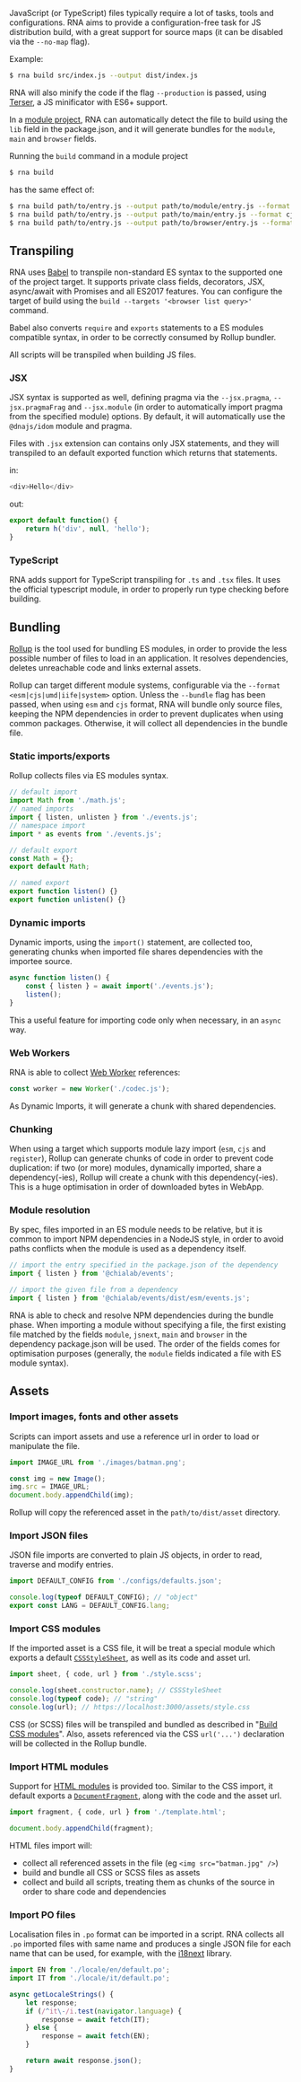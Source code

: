 JavaScript (or TypeScript) files typically require a lot of tasks, tools and configurations. RNA aims to provide a configuration-free task for JS distribution build, with a great support for source maps (it can be disabled via the `--no-map` flag).

Example:
```sh
$ rna build src/index.js --output dist/index.js
```

RNA will also minify the code if the flag `--production` is passed, using [Terser](https://github.com/terser-js/terser), a JS minificator with ES6+ support.

In a [module project](./Setup-a-module), RNA can automatically detect the file to build using the `lib` field in the package.json, and it will generate bundles for the `module`, `main` and `browser` fields.

Running the `build` command in a module project
```sh
$ rna build
```
has the same effect of:

```sh
$ rna build path/to/entry.js --output path/to/module/entry.js --format es
$ rna build path/to/entry.js --output path/to/main/entry.js --format cjs
$ rna build path/to/entry.js --output path/to/browser/entry.js --format umd
```

## Transpiling
RNA uses [Babel](https://babeljs.io/) to transpile non-standard ES syntax to the supported one of the project target. It supports private class fields, decorators, JSX, async/await with Promises and all ES2017 features. You can configure the target of build using the `build --targets '<browser list query>'` command.

Babel also converts `require` and `exports` statements to a ES modules compatible syntax, in order to be correctly consumed by Rollup bundler.

All scripts will be transpiled when building JS files.

### JSX
JSX syntax is supported as well, defining pragma via the `--jsx.pragma`, `--jsx.pragmaFrag` and `--jsx.module` (in order to automatically import pragma from the specified module) options. By default, it will automatically use the `@dnajs/idom` module and pragma.

Files with `.jsx` extension can contains only JSX statements, and they will transpiled to an default exported function which returns that statements.

in:
```js
<div>Hello</div>
```
out:
```js
export default function() {
    return h('div', null, 'hello');
}
```

### TypeScript
RNA adds support for TypeScript transpiling for `.ts` and `.tsx` files. It uses the official typescript module, in order to properly run type checking before building.

## Bundling

[Rollup](https://rollupjs.org) is the tool used for bundling ES modules, in order to provide the less possible number of files to load in an application. It resolves dependencies, deletes unreachable code and links external assets.

Rollup can target different module systems, configurable via the `--format <esm|cjs|umd|iife|system>` option. Unless the `--bundle` flag has been passed, when using `esm` and `cjs` format, RNA will bundle only source files, keeping the NPM dependencies in order to prevent duplicates when using common packages. Otherwise, it will collect all dependencies in the bundle file.

### Static imports/exports

Rollup collects files via ES modules syntax.

```js
// default import
import Math from './math.js';
// named imports
import { listen, unlisten } from './events.js';
// namespace import
import * as events from './events.js';

// default export
const Math = {};
export default Math;

// named export
export function listen() {}
export function unlisten() {}
```

### Dynamic imports

Dynamic imports, using the `import()` statement, are collected too, generating chunks when imported file shares dependencies with the importee source.

```js
async function listen() {
    const { listen } = await import('./events.js');
    listen();
}
```

This a useful feature for importing code only when necessary, in an `async` way.

### Web Workers

RNA is able to collect [Web Worker](https://developer.mozilla.org/it/docs/Web/API/Worker) references:

```js
const worker = new Worker('./codec.js');
```

As Dynamic Imports, it will generate a chunk with shared dependencies.

### Chunking

When using a target which supports module lazy import (`esm`, `cjs` and `register`), Rollup can generate chunks of code in order to prevent code duplication: if two (or more) modules, dynamically imported, share a dependency(-ies), Rollup will create a chunk with this dependency(-ies). This is a huge optimisation in order of downloaded bytes in WebApp.

### Module resolution

By spec, files imported in an ES module needs to be relative, but it is common to import NPM dependencies in a NodeJS style, in order to avoid paths conflicts when the module is used as a dependency itself.

```js
// import the entry specified in the package.json of the dependency
import { listen } from '@chialab/events';

// import the given file from a dependency
import { listen } from '@chialab/events/dist/esm/events.js';
```

RNA is able to check and resolve NPM dependencies during the bundle phase. When importing a module without specifying a file, the first existing file matched by the fields `module`, `jsnext`, `main` and `browser` in the dependency package.json will be used. The order of the fields comes for optimisation purposes (generally, the `module` fields indicated a file with ES module syntax).

## Assets

### Import images, fonts and other assets

Scripts can import assets and use a reference url in order to load or manipulate the file.

```js
import IMAGE_URL from './images/batman.png';

const img = new Image();
img.src = IMAGE_URL;
document.body.appendChild(img);
```

Rollup will copy the referenced asset in the `path/to/dist/asset` directory.

### Import JSON files

JSON file imports are converted to plain JS objects, in order to read, traverse and modify entries.

```js
import DEFAULT_CONFIG from './configs/defaults.json';

console.log(typeof DEFAULT_CONFIG); // "object"
export const LANG = DEFAULT_CONFIG.lang;
```

### Import CSS modules

If the imported asset is a CSS file, it will be treat a special module which exports a default [`CSSStyleSheet`](https://developer.mozilla.org/en-US/docs/Web/API/CSSStyleSheet), as well as its code and asset url.

```js
import sheet, { code, url } from './style.scss';

console.log(sheet.constructor.name); // CSSStyleSheet
console.log(typeof code); // "string"
console.log(url); // https://localhost:3000/assets/style.css
```

CSS (or SCSS) files will be transpiled and bundled as described in "[Build CSS modules](./Build-css-modules)". Also, assets referenced via the CSS `url('...')` declaration will be collected in the Rollup bundle.

### Import HTML modules

Support for [HTML modules](https://github.com/dglazkov/webcomponents/blob/html-modules/proposals/HTML-Imports-and-ES-Modules.md) is provided too. Similar to the CSS import, it default exports a [`DocumentFragment`](https://developer.mozilla.org/en-US/docs/Web/API/DocumentFragment), along with the code and the asset url.

```js
import fragment, { code, url } from './template.html';

document.body.appendChild(fragment);
```

HTML files import will:
* collect all referenced assets in the file (eg `<img src="batman.jpg" />`)
* build and bundle all CSS or SCSS files as assets
* collect and build all scripts, treating them as chunks of the source in order to share code and dependencies

### Import PO files

Localisation files in `.po` format can be imported in a script. RNA collects all `.po` imported files with same name and produces a single JSON file for each name that can be used, for example, with the [i18next](https://www.i18next.com/) library.

```js
import EN from './locale/en/default.po';
import IT from './locale/it/default.po';

async getLocaleStrings() {
    let response;
    if (/^it\-/i.test(navigator.language) {
        response = await fetch(IT);
    } else {
        response = await fetch(EN);
    }

    return await response.json();
}
```
